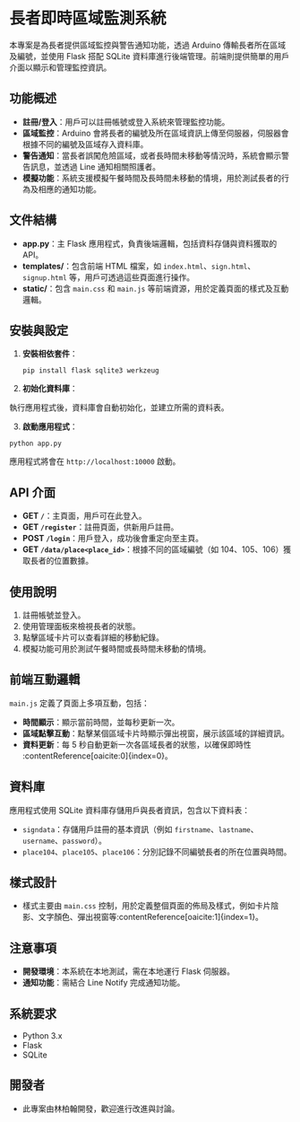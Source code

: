 # 長者即時區域監測系統

本專案是為長者提供區域監控與警告通知功能，透過 Arduino 傳輸長者所在區域及編號，並使用 Flask 搭配 SQLite 資料庫進行後端管理。前端則提供簡單的用戶介面以顯示和管理監控資訊。

## 功能概述

- **註冊/登入**：用戶可以註冊帳號或登入系統來管理監控功能。
- **區域監控**：Arduino 會將長者的編號及所在區域資訊上傳至伺服器，伺服器會根據不同的編號及區域存入資料庫。
- **警告通知**：當長者誤闖危險區域，或者長時間未移動等情況時，系統會顯示警告訊息，並透過 Line 通知相關照護者。
- **模擬功能**：系統支援模擬午餐時間及長時間未移動的情境，用於測試長者的行為及相應的通知功能。

## 文件結構

- **app.py**：主 Flask 應用程式，負責後端邏輯，包括資料存儲與資料獲取的 API。
- **templates/**：包含前端 HTML 檔案，如 `index.html`、`sign.html`、`signup.html` 等，用戶可透過這些頁面進行操作。
- **static/**：包含 `main.css` 和 `main.js` 等前端資源，用於定義頁面的樣式及互動邏輯。

## 安裝與設定

1. **安裝相依套件**：

   ```
   pip install flask sqlite3 werkzeug
   ```


2. **初始化資料庫**：

執行應用程式後，資料庫會自動初始化，並建立所需的資料表。

3. **啟動應用程式**：

```
python app.py

```

應用程式將會在 `http://localhost:10000` 啟動。

## API 介面

- **GET `/`**：主頁面，用戶可在此登入。
- **GET `/register`**：註冊頁面，供新用戶註冊。
- **POST `/login`**：用戶登入，成功後會重定向至主頁。
- **GET `/data/place<place_id>`**：根據不同的區域編號（如 104、105、106）獲取長者的位置數據。

## 使用說明

1. 註冊帳號並登入。
2. 使用管理面板來檢視長者的狀態。
3. 點擊區域卡片可以查看詳細的移動紀錄。
4. 模擬功能可用於測試午餐時間或長時間未移動的情境。

## 前端互動邏輯

`main.js` 定義了頁面上多項互動，包括：
- **時間顯示**：顯示當前時間，並每秒更新一次。
- **區域點擊互動**：點擊某個區域卡片時顯示彈出視窗，展示該區域的詳細資訊。
- **資料更新**：每 5 秒自動更新一次各區域長者的狀態，以確保即時性&#8203;:contentReference[oaicite:0]{index=0}。

## 資料庫

應用程式使用 SQLite 資料庫存儲用戶與長者資訊，包含以下資料表：
- `signdata`：存儲用戶註冊的基本資訊（例如 `firstname`、`lastname`、`username`、`password`）。
- `place104`、`place105`、`place106`：分別記錄不同編號長者的所在位置與時間。

## 樣式設計

- 樣式主要由 `main.css` 控制，用於定義整個頁面的佈局及樣式，例如卡片陰影、文字顏色、彈出視窗等&#8203;:contentReference[oaicite:1]{index=1}。

## 注意事項

- **開發環境**：本系統在本地測試，需在本地運行 Flask 伺服器。
- **通知功能**：需結合 Line Notify 完成通知功能。

## 系統要求

- Python 3.x
- Flask
- SQLite

## 開發者
- 此專案由林柏翰開發，歡迎進行改進與討論。
